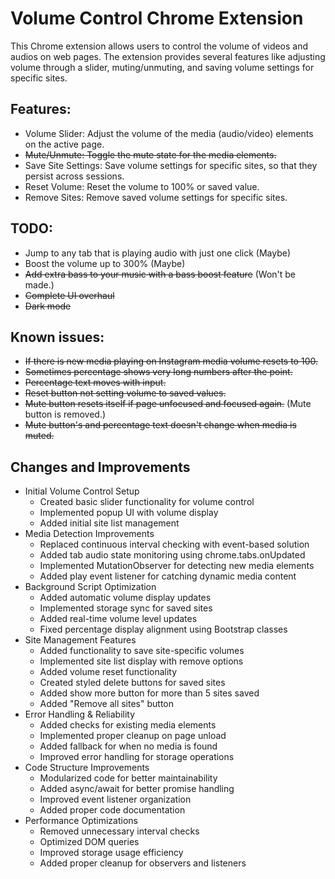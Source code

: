 # Volume Control Chrome Extension
This Chrome extension allows users to control the volume of videos and audios on web pages. The extension provides several features like adjusting volume through a slider, muting/unmuting, and saving volume settings for specific sites.

## Features:
+ Volume Slider: Adjust the volume of the media (audio/video) elements on the active page.
+ ~~Mute/Unmute: Toggle the mute state for the media elements.~~
+ Save Site Settings: Save volume settings for specific sites, so that they persist across sessions.
+ Reset Volume: Reset the volume to 100% or saved value.
+ Remove Sites: Remove saved volume settings for specific sites.

## TODO:
+ Jump to any tab that is playing audio with just one click (Maybe)
+ Boost the volume up to 300% (Maybe)
+ ~~Add extra bass to your music with a bass boost feature~~ (Won't be made.)
+ ~~Complete UI overhaul~~
+ ~~Dark mode~~

## Known issues:
+ ~~If there is new media playing on Instagram media volume resets to 100.~~
+ ~~Sometimes percentage shows very long numbers after the point.~~
+ ~~Percentage text moves with input.~~
+ ~~Reset button not setting volume to saved values.~~
+ ~~Mute button resets itself if page unfocused and focused again.~~ (Mute button is removed.)
+ ~~Mute button's and percentage text doesn't change when media is muted.~~

## Changes and Improvements
+ Initial Volume Control Setup
  + Created basic slider functionality for volume control
  + Implemented popup UI with volume display
  + Added initial site list management
+ Media Detection Improvements
  + Replaced continuous interval checking with event-based solution
  + Added tab audio state monitoring using chrome.tabs.onUpdated
  + Implemented MutationObserver for detecting new media elements
  + Added play event listener for catching dynamic media content
+ Background Script Optimization
  + Added automatic volume display updates
  + Implemented storage sync for saved sites
  + Added real-time volume level updates
  + Fixed percentage display alignment using Bootstrap classes
+ Site Management Features
  + Added functionality to save site-specific volumes
  + Implemented site list display with remove options
  + Added volume reset functionality
  + Created styled delete buttons for saved sites
  + Added show more button for more than 5 sites saved
  + Added "Remove all sites" button
+ Error Handling & Reliability
  + Added checks for existing media elements
  + Implemented proper cleanup on page unload
  + Added fallback for when no media is found
  + Improved error handling for storage operations
+ Code Structure Improvements
  + Modularized code for better maintainability
  + Added async/await for better promise handling
  + Improved event listener organization
  + Added proper code documentation
+ Performance Optimizations
  + Removed unnecessary interval checks
  + Optimized DOM queries
  + Improved storage usage efficiency
  + Added proper cleanup for observers and listeners